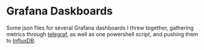 # Grafana Daskboards

Some json files for several Grafana dashboards I threw together, gathering metrics through [telegraf](https://portal.influxdata.com/downloads), as well as one powershell script, and pushing them to [InfluxDB](https://portal.influxdata.com/downloads).